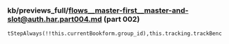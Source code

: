 ### kb/previews_full/flows__master-first__master-and-slot@auth.har.part004.md (part 002)

```md
tStepAlways(!!this.currentBookform.group_id),this.tracking.trackBenc
```

```
